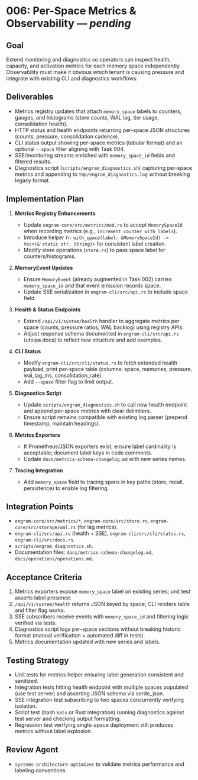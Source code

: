# 006: Per-Space Metrics & Observability — _pending_

## Goal
Extend monitoring and diagnostics so operators can inspect health, capacity, and activation metrics for each memory space independently. Observability must make it obvious which tenant is causing pressure and integrate with existing CLI and diagnostics workflows.

## Deliverables
- Metrics registry updates that attach `memory_space` labels to counters, gauges, and histograms (store counts, WAL lag, tier usage, consolidation health).
- HTTP status and health endpoints returning per-space JSON structures (counts, pressure, consolidation cadence).
- CLI status output showing per-space metrics (tabular format) and an optional `--space` filter aligning with Task 004.
- SSE/monitoring streams enriched with `memory_space_id` fields and filtered results.
- Diagnostics script (`scripts/engram_diagnostics.sh`) capturing per-space metrics and appending to `tmp/engram_diagnostics.log` without breaking legacy format.

## Implementation Plan

1. **Metrics Registry Enhancements**
   - Update `engram-core/src/metrics/mod.rs` to accept `MemorySpaceId` when recording metrics (e.g., `increment_counter_with_labels`).
   - Introduce helper `fn with_space(label: &MemorySpaceId) -> Vec<(&'static str, String)>` for consistent label creation.
   - Modify store operations (`store.rs`) to pass space label for counters/histograms.

2. **MemoryEvent Updates**
   - Ensure `MemoryEvent` (already augmented in Task 002) carries `memory_space_id` and that event emission records space.
   - Update SSE serialization in `engram-cli/src/api.rs` to include space field.

3. **Health & Status Endpoints**
   - Extend `/api/v1/system/health` handler to aggregate metrics per space (counts, pressure ratios, WAL backlog) using registry APIs.
   - Adjust response schema documented in `engram-cli/src/api.rs` (utoipa docs) to reflect new structure and add examples.

4. **CLI Status**
   - Modify `engram-cli/src/cli/status.rs` to fetch extended health payload, print per-space table (columns: space, memories, pressure, wal_lag_ms, consolidation_rate).
   - Add `--space` filter flag to limit output.

5. **Diagnostics Script**
   - Update `scripts/engram_diagnostics.sh` to call new health endpoint and append per-space metrics with clear delimiters.
   - Ensure script remains compatible with existing log parser (prepend timestamp, maintain headings).

6. **Metrics Exporters**
   - If Prometheus/JSON exporters exist, ensure label cardinality is acceptable; document label keys in code comments.
   - Update `docs/metrics-schema-changelog.md` with new series names.

7. **Tracing Integration**
   - Add `memory_space` field to tracing spans in key paths (store, recall, persistence) to enable log filtering.

## Integration Points
- `engram-core/src/metrics/*`, `engram-core/src/store.rs`, `engram-core/src/storage/wal.rs` (for lag metrics).
- `engram-cli/src/api.rs` (health + SSE), `engram-cli/src/cli/status.rs`, `engram-cli/src/docs.rs`.
- `scripts/engram_diagnostics.sh`.
- Documentation files: `docs/metrics-schema-changelog.md`, `docs/operations/operations.md`.

## Acceptance Criteria
1. Metrics exporters expose `memory_space` label on existing series; unit test asserts label presence.
2. `/api/v1/system/health` returns JSON keyed by space; CLI renders table and filter flag works.
3. SSE subscribers receive events with `memory_space_id` and filtering logic verified via tests.
4. Diagnostics script logs per-space sections without breaking historic format (manual verification + automated diff in tests).
5. Metrics documentation updated with new series and labels.

## Testing Strategy
- Unit tests for metrics helper ensuring label generation consistent and sanitized.
- Integration tests hitting health endpoint with multiple spaces populated (use test server) and asserting JSON schema via serde_json.
- SSE integration test subscribing to two spaces concurrently verifying isolation.
- Script test (bash `bats` or Rust integration) running diagnostics against test server and checking output formatting.
- Regression test verifying single-space deployment still produces metrics without label explosion.

## Review Agent
- `systems-architecture-optimizer` to validate metrics performance and labeling conventions.
